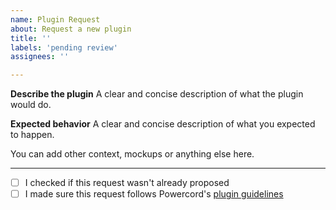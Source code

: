 ```yaml
---
name: Plugin Request
about: Request a new plugin
title: '' 
labels: 'pending review'
assignees: ''

---
```


**Describe the plugin**
A clear and concise description of what the plugin would do.

**Expected behavior**
A clear and concise description of what you expected to happen.

You can add other context, mockups or anything else here.

----

 - [ ] I checked if this request wasn't already proposed
 - [ ] I made sure this request follows Powercord's [plugin guidelines](https://github.com/powercord-community/guidelines)
